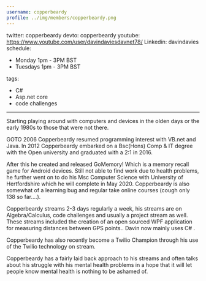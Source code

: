 ```yaml
---
username: copperbeardy
profile: ../img/members/copperbeardy.png
---
```

twitter: copperbeardy
devto: copperbeardy
youtube: https://www.youtube.com/user/davindaviesdavnet78/
Linkedin: davindavies
schedule:
  - Monday 1pm - 3PM BST
  - Tuesdays  1pm - 3PM BST


tags:
  - C#
  - Asp.net core
  - code challenges
---
Starting playing around with computers and devices in the olden days or the early 1980s to those that were not there.

GOTO 2006 Copperbeardy resumed programming interest with VB.net and Java. 
In 2012 Copperbeardy embarked on a Bsc(Hons) Comp & IT degree with the Open university and graduated with a 2:1 in 2016. 

After this he created and released GoMemory! Which is a memory  recall game for Android devices. Still not able to find work due to health problems, he further went on to do his Msc Computer Science with University of Hertfordshire  which he will complete in May 2020. Copperbeardy is also somewhat of a learning bug and regular take online courses (cough only 138 so far….). 

Copperbeardy streams 2-3 days regularly a week, his streams are on Algebra/Calculus, code challenges and usually a project stream as well. These streams included the creation of an open sourced WPF application for measuring distances between GPS points.. Davin now mainly uses C# . 

Copperbeardy has also recently become a Twilio Champion through his use of the Twilio technology on stream.

Copperbeardy has a fairly laid back approach to his streams and often talks about his struggle with his mental health problems in a hope that it will let people know mental health is nothing to be ashamed of.
